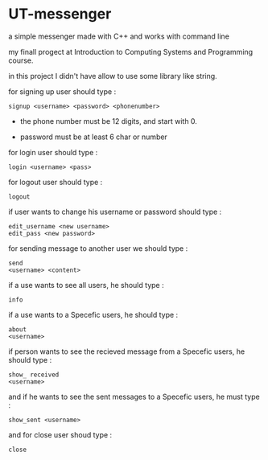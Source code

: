 # UT-messenger
 a simple messenger made with C++ and works with command line
 
 my finall progect at Introduction to Computing Systems and Programming course.
 
 in this project I didn't have allow to use some library like string.
 
 for signing up user should type :
 
 <pre><code>signup &lt;username&gt; &lt;password&gt; &lt;phonenumber&gt;
</code></pre>

 
 * the phone number must be 12 digits, and start with 0.
 
 * password must be at least 6 char or number
 
 
 for login user should type : 
 
 <pre><code>login &lt;username&gt; &lt;pass&gt;</code></pre>
 
 
 for logout user should type :  <pre><code>logout</code></pre>
 
 if user wants to change his username or password should type : 
 <pre><code>edit_username &lt;new username&gt;
edit_pass &lt;new password&gt;
</code></pre>
 
 for sending message to another user we should type : <pre><code>send &lt;username&gt; &lt;content&gt; </code></pre>
 
 
 if a use wants to see all users, he should type : <pre><code>info</code></pre>
 
 
 if a use wants to a Specefic users, he should type : <pre><code>about &lt;username&gt;   </code></pre>
 
 
 if person wants to see the recieved message from a Specefic users, he should type : <pre><code>show_ received &lt;username&gt;</code></pre>
 
 and if he wants to see the sent messages to a Specefic users, he must type :<pre><code>show_sent &lt;username&gt; </code></pre>
 
 and for close user shoud type : <pre><code>close</code></pre>
 
 
 
 
 
 
 
